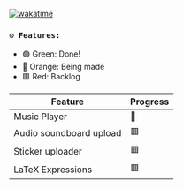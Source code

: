 [![wakatime](https://wakatime.com/badge/user/018de874-6a71-4106-9d18-28a1de31a302/project/6b2a1afc-0919-4f7a-94fa-97ca57b53609.svg)](https://wakatime.com/badge/user/018de874-6a71-4106-9d18-28a1de31a302/project/6b2a1afc-0919-4f7a-94fa-97ca57b53609)

### `⚙️ Features: `

- :green_circle: Green: Done!
- :large_orange_diamond: Orange: Being made
- :red_square: Red: Backlog
  
| Feature                 | Progress                |
| ----------------------- | ----------------------- |
| Music Player            | :large_orange_diamond:  |
| Audio soundboard upload | :red_square:            |
| Sticker uploader        | :red_square:            |
| LaTeX Expressions       | :red_square:            |
